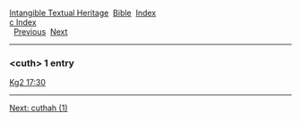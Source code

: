 [Intangible Textual Heritage](../../index)  [Bible](../index) 
[Index](index)   
[c Index](_c_)  
  [Previous](c02779)  [Next](c02781) 

------------------------------------------------------------------------

### &lt;cuth&gt; 1 entry

[Kg2 17:30](../kjv/kg2017.htm#030)  

------------------------------------------------------------------------

[Next: cuthah (1)](c02781)
